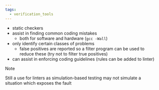 ```yaml
---
tags:
  - verification_tools
---
```

- static checkers
- assist in finding common coding mistakes
	- both for software and hardware (`gcc -Wall`)
- only identify certain classes of problems
	- false positives are reported so a filter program can be used to reduce these (try not to filter true positives)
- can assist in enforcing coding guidelines (rules can be added to linter)
>[!note] 
Still a use for linters as simulation-based testing may not simulate a situation which exposes the fault